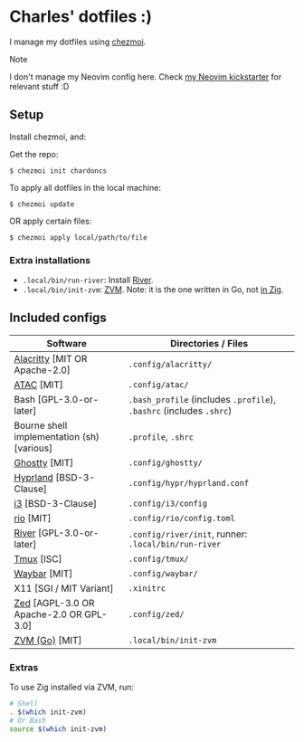 # Charles' dotfiles :)

I manage my dotfiles using [chezmoi](https://github.com/twpayne/chezmoi).

> [!NOTE]
>
> I don't manage my Neovim config here. Check [my Neovim kickstarter](https://github.com/chardoncs/cd-kickstart.nvim) for relevant stuff :D

## Setup

Install chezmoi, and:

Get the repo:

```
$ chezmoi init chardoncs
```

To apply all dotfiles in the local machine:

```
$ chezmoi update
```

OR apply certain files:

```
$ chezmoi apply local/path/to/file
```

### Extra installations

- `.local/bin/run-river`: Install [River](https://codeberg.org/river/river).
- `.local/bin/init-zvm`: [ZVM](https://github.com/tristanisham/zvm). Note: it is the one written in Go, not [in Zig](https://github.com/hendriknielaender/zvm).

## Included configs

| Software | Directories / Files |
|----------|---------------------|
| [Alacritty](https://alacritty.org/) [MIT OR Apache-2.0] | `.config/alacritty/` |
| [ATAC](https://atac.julien-cpsn.com/) [MIT] | `.config/atac/` |
| Bash [GPL-3.0-or-later] | `.bash_profile` (includes `.profile`), `.bashrc` (includes `.shrc`) |
| Bourne shell implementation (sh) [various] | `.profile`, `.shrc` |
| [Ghostty](https://ghostty.org/) [MIT] | `.config/ghostty/` |
| [Hyprland](https://hyprland.org/) [BSD-3-Clause] | `.config/hypr/hyprland.conf` |
| [i3](https://i3wm.org/) [BSD-3-Clause] | `.config/i3/config` |
| [rio](https://rioterm.com/) [MIT] | `.config/rio/config.toml` |
| [River](https://codeberg.org/river) [GPL-3.0-or-later] | `.config/river/init`, runner: `.local/bin/run-river` |
| [Tmux](https://github.com/tmux) [ISC] | `.config/tmux/` |
| [Waybar](https://github.com/Alexays/Waybar) [MIT] | `.config/waybar/` |
| X11 [SGI / MIT Variant] | `.xinitrc` |
| [Zed](https://zed.dev/) [AGPL-3.0 OR Apache-2.0 OR GPL-3.0] | `.config/zed/` |
| [ZVM (Go)](https://github.com/tristanisham/zvm) [MIT] | `.local/bin/init-zvm` |

### Extras

To use Zig installed via ZVM, run:

```bash
# Shell
. $(which init-zvm)
# Or Bash
source $(which init-zvm)
```

